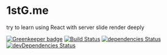 # 1stG.me

try to learn using React with server slide render deeply

[![Greenkeeper badge](https://badges.greenkeeper.io/JounQin/1stg.svg)](https://greenkeeper.io/)
[![Build Status](https://travis-ci.org/JounQin/1stg.svg?branch=master)](https://travis-ci.org/JounQin/1stg?branch=master)
[![dependencies Status](https://david-dm.org/JounQin/1stg.svg)](https://david-dm.org/JounQin/1stg)
[![devDependencies Status](https://david-dm.org/JounQin/1stg/dev-status.svg)](https://david-dm.org/JounQin/1stg?type=dev)
